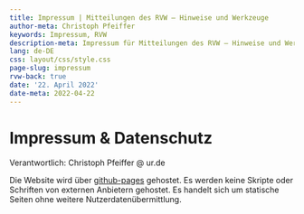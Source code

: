 ```yaml
---
title: Impressum | Mitteilungen des RVW – Hinweise und Werkzeuge
author-meta: Christoph Pfeiffer
keywords: Impressum, RVW
description-meta: Impressum für Mitteilungen des RVW – Hinweise und Werkzeuge
lang: de-DE
css: layout/css/style.css
page-slug: impressum
rvw-back: true
date: '22. April 2022'
date-meta: 2022-04-22
---
```



# Impressum & Datenschutz


Verantwortlich: Christoph Pfeiffer @ ur.de

Die Website wird über [github-pages](https://docs.github.com/en/github/site-policy/github-privacy-statement) gehostet. Es werden keine Skripte oder Schriften von externen Anbietern gehostet. Es handelt sich um statische Seiten ohne weitere Nutzerdatenübermittlung.
